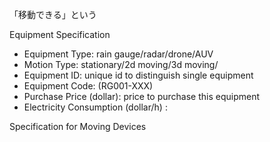 「移動できる」という

Equipment Specification
- Equipment Type:  rain gauge/radar/drone/AUV
- Motion Type: stationary/2d moving/3d moving/
- Equipment ID: unique id to distinguish single equipment
- Equipment Code: (RG001-XXX)
- Purchase Price (dollar): price to purchase this equipment
- Electricity Consumption (dollar/h) : 

Specification for Moving Devices

 